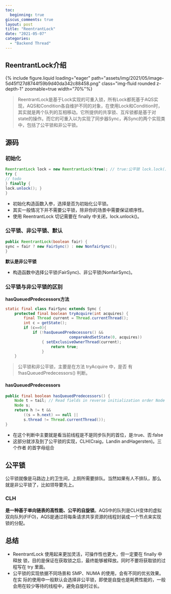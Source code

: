 ```yaml
---
toc:
  beginning: true
giscus_comments: true
layout: post
title: "ReentrantLock"
date: "2021-05-07"
categories: 
  - "Backend Thread"
---
```



## ReentrantLock介绍
{% include figure.liquid loading="eager" path="assets/img/2021/05/image-5d45f127d8744f59b9d40da342c88458.png" class="img-fluid rounded z-depth-1" zoomable=true width="70%"%}


> ReentrantLock是基于Lock实现的可重入锁，所有Lock都死基于AQS实现，AQS和Condition各自维护不同的对象，在使用Lock和Condition时，其实就是两个队列的互相移动。它所提供的共享锁、互斥锁都是基于对state的操作。而它的可重入以为实现了同步器Sync，再Sync的两个实现类中，包括了公平锁和非公平锁。

## 源码

### 初始化
```java
ReentrantLock lock = new ReentrantLock(true); // true:公平锁 lock.lock();
try {
// todo
} finally {
lock.unlock(); }
}
```
- 初始化构造函数入参，选择是否为初始化公平锁。
- 其实一般情况下并不需要公平锁，除非你的场景中需要保证顺序性。
- 使用 ReentrantLock 切记需要在 finally 中关闭，lock.unlock()。


### 公平锁、非公平锁、默认
```java
public ReentrantLock(boolean fair) {
sync = fair ? new FairSync() : new NonfairSync();
}
```

**默认是非公平锁**
- 构造函数中选择公平锁(FairSync)、非公平锁(NonfairSync)。

### 公平锁与非公平锁的区别
**hasQueuedPredecessors方法**
```java
static final class FairSync extends Sync {
	protected final boolean tryAcquire(int acquires) { 
		final Thread current = Thread.currentThread(); 
		int c = getState();
		if (c==0){
			if (!hasQueuedPredecessors() && 			 
                            compareAndSetState(0, acquires)) 
				{ setExclusiveOwnerThread(current); 
					return true;
				} 
	}
```
> 公平锁和非公平锁，主要是在方法 tryAcquire 中，是否 有 !hasQueuedPredecessors() 判断。

#### hasQueuedPredecessors
```java
public final boolean hasQueuedPredecessors() {
	Node t = tail; // Read fields in reverse initialization order Node h = head;
	Node s;
	return h != t &&
		((s = h.next) == null || 
		s.thread != Thread.currentThread());
}
```
- 在这个判断中主要就是看当前线程是不是同步队列的首位，是:true、否:false
- 这部分就涉及到了公平锁的实现，CLH(Craig，Landin andHagersten)。三个作者
  的首字母组合


## 公平锁
公平锁就像是马路边上的卫生间，上厕所需要排队。当然如果有人不排队，那么 就是非公平锁了，比如领导要先上。

### CLH
**是一种基于单向链表的高性能、公平的自旋锁**。AQS中的队列是CLH变体的虚拟双向队列(FIFO)，AQS是通过将每条请求共享资源的线程封装成一个节点来实现锁的分配。

## 总结
- ReentrantLock 使用起来更加灵活，可操作性也更大，但一定要在 finally 中释放 锁，目的是保证在获取锁之后，最终能够被释放。同时不要将获取锁的过程写在 try 里面。
- 公平锁的实现依据不同场景和 SMP、NUMA 的使用，会有不同的优劣效果。在实 际的使用中一般默认会选择非公平锁，即使是自旋也是耗费性能的，一般会用在较少等待的线程中，避免自旋时过长。
















